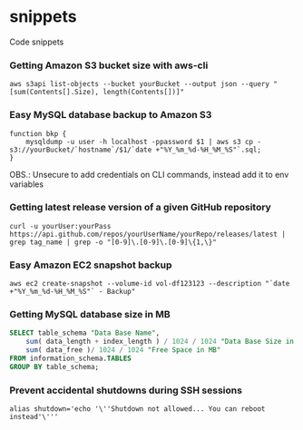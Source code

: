 # snippets
Code snippets

### Getting Amazon S3 bucket size with aws-cli
```shell
aws s3api list-objects --bucket yourBucket --output json --query "[sum(Contents[].Size), length(Contents[])]"
```
### Easy MySQL database backup to Amazon S3
```shell
function bkp {
    mysqldump -u user -h localhost -ppassword $1 | aws s3 cp - s3://yourBucket/`hostname`/$1/`date +"%Y_%m_%d-%H_%M_%S"`.sql;
}
```
OBS.: Unsecure to add credentials on CLI commands, instead add it to env variables

### Getting latest release version of a given GitHub repository
```shell
curl -u yourUser:yourPass https://api.github.com/repos/yourUserName/yourRepo/releases/latest | grep tag_name | grep -o "[0-9]\.[0-9]\.[0-9]\{1,\}"
```
### Easy Amazon EC2 snapshot backup
```shell
aws ec2 create-snapshot --volume-id vol-df123123 --description "`date +"%Y_%m_%d-%H_%M_%S"` - Backup"
```

### Getting MySQL database size in MB
```sql
SELECT table_schema "Data Base Name",
    sum( data_length + index_length ) / 1024 / 1024 "Data Base Size in MB",
    sum( data_free )/ 1024 / 1024 "Free Space in MB"
FROM information_schema.TABLES
GROUP BY table_schema;
```

### Prevent accidental shutdowns during SSH sessions
```shell
alias shutdown='echo '\''Shutdown not allowed... You can reboot instead'\'''
```
